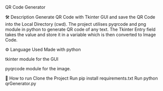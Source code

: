 QR Code Generator




🛠️ Description
Generate QR Code with Tkinter GUI and save the QR Code into the Local Directory (cwd). The project utilises pyqrcode and png module in python to generate QR code of any text. The Tkinter Entry field takes the value and store it in a variable which is then converted to Image Code.

⚙️ Language Used
Made with python

tkinter module for the GUI

pyqrcode module for the image.

🌟 How to run
Clone the Project
Run pip install requirements.txt
Run python qrGenerator.py
